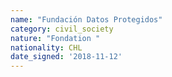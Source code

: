 ```yaml
---
name: "Fundación Datos Protegidos"
category: civil_society
nature: "Fondation "
nationality: CHL
date_signed: '2018-11-12'
---
```

    